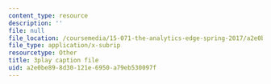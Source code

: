 ```yaml
---
content_type: resource
description: ''
file: null
file_location: /coursemedia/15-071-the-analytics-edge-spring-2017/a2e0be898d30121e6950a79eb530097f_S0g0ad4zX7A.srt
file_type: application/x-subrip
resourcetype: Other
title: 3play caption file
uid: a2e0be89-8d30-121e-6950-a79eb530097f
---
```

